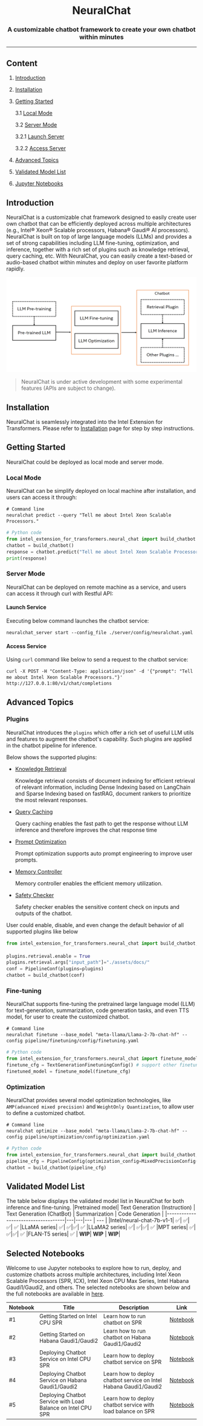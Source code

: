 <div align="center">

NeuralChat
===========================
<h3> A customizable chatbot framework to create your own chatbot within minutes</h3>

---
<div align="left">

## Content

1. [Introduction](#introduction)

2. [Installation](#installation)

3. [Getting Started](#getting-started)

    3.1 [Local Mode](#local-mode)

    3.2 [Server Mode](#server-mode)

    3.2.1 [Launch Server](#launch-server)

    3.2.2 [Access Server](#access-server)

4. [Advanced Topics](#advanced-topics)

5. [Validated Model List](#validated-model-list)

6. [Jupyter Notebooks](#jupyter-notebooks)

## Introduction

NeuralChat is a customizable chat framework designed to easily create user own chatbot that can be efficiently deployed across multiple architectures (e.g., Intel® Xeon® Scalable processors, Habana® Gaudi® AI processors). NeuralChat is built on top of large language models (LLMs) and provides a set of strong capabilities including LLM fine-tuning, optimization, and inference, together with a rich set of plugins such as knowledge retrieval, query caching, etc. With NeuralChat, you can easily create a text-based or audio-based chatbot within minutes and deploy on user favorite platform rapidly.

<a target="_blank" href="./assets/pictures/neuralchat.png">
<p align="center">
  <img src="./assets/pictures/neuralchat.png" alt="NeuralChat" width=600 height=250>
</p>
</a>

> NeuralChat is under active development with some experimental features (APIs are subject to change).

## Installation

NeuralChat is seamlessly integrated into the Intel Extension for Transformers. Please refer to [Installation](../../docs/installation.md) page for step by step instructions.

## Getting Started

NeuralChat could be deployed as local mode and server mode.

### Local Mode

NeuralChat can be simplify deployed on local machine after installation, and users can access it through:

```shell
# Command line
neuralchat predict --query "Tell me about Intel Xeon Scalable Processors."
```

```python
# Python code
from intel_extension_for_transformers.neural_chat import build_chatbot
chatbot = build_chatbot()
response = chatbot.predict("Tell me about Intel Xeon Scalable Processors.")
print(response)
```

### Server Mode

NeuralChat can be deployed on remote machine as a service, and users can access it through curl with Restful API:

#### Launch Service

Executing below command launches the chatbot service:

```shell
neuralchat_server start --config_file ./server/config/neuralchat.yaml
```

#### Access Service

Using `curl` command like below to send a request to the chatbot service:

```shell
curl -X POST -H "Content-Type: application/json" -d '{"prompt": "Tell me about Intel Xeon Scalable Processors."}' http://127.0.0.1:80/v1/chat/completions
```

## Advanced Topics

### Plugins

NeuralChat introduces the `plugins` which offer a rich set of useful LLM utils and features to augment the chatbot's capability. Such plugins are applied in the chatbot pipeline for inference.

Below shows the supported plugins:

- [Knowledge Retrieval](./pipeline/plugins/retrieval/)

    Knowledge retrieval consists of document indexing for efficient retrieval of relevant information, including Dense Indexing based on LangChain and Sparse Indexing based on fastRAG, document rankers to prioritize the most relevant responses.

- [Query Caching](./pipeline/plugins/caching/)

    Query caching enables the fast path to get the response without LLM inference and therefore improves the chat response time

- [Prompt Optimization](./pipeline/plugins/prompt/)

    Prompt optimization supports auto prompt engineering to improve user prompts.

- [Memory Controller](./pipeline/plugins/memory/)

    Memory controller enables the efficient memory utilization.

- [Safety Checker](./pipeline/plugins/security/)

    Safety checker enables the sensitive content check on inputs and outputs of the chatbot.

User could enable, disable, and even change the default behavior of all supported plugins like below

```python
from intel_extension_for_transformers.neural_chat import build_chatbot, PipelineConfig, plugins

plugins.retrieval.enable = True
plugins.retrieval.args["input_path"]="./assets/docs/"
conf = PipelineConf(plugins=plugins)
chatbot = build_chatbot(conf)

```

### Fine-tuning

NeuralChat supports fine-tuning the pretrained large language model (LLM) for text-generation, summarization, code generation tasks, and even TTS model, for user to create the customized chatbot.

```shell
# Command line
neuralchat finetune --base_model "meta-llama/Llama-2-7b-chat-hf" --config pipeline/finetuning/config/finetuning.yaml
```

```python
# Python code
from intel_extension_for_transformers.neural_chat import finetune_model, TextGenerationFinetuningConfig
finetune_cfg = TextGenerationFinetuningConfig() # support other finetuning config
finetuned_model = finetune_model(finetune_cfg)
```

### Optimization

NeuralChat provides several model optimization technologies, like `AMP(advanced mixed precision)` and `WeightOnly Quantization`, to allow user to define a customized chatbot.

```shell
# Command line
neuralchat optimize --base_model "meta-llama/Llama-2-7b-chat-hf" --config pipeline/optimization/config/optimization.yaml
```

```python
# Python code
from intel_extension_for_transformers.neural_chat import build_chatbot, MixedPrecisionConfig
pipeline_cfg = PipelineConfig(optimization_config=MixedPrecisionConfig())
chatbot = build_chatbot(pipeline_cfg)
```

## Validated Model List
The table below displays the validated model list in NeuralChat for both inference and fine-tuning.
|Pretrained model| Text Generation (Instruction) | Text Generation (ChatBot) | Summarization | Code Generation | 
|------------------------------------|---|---|--- | --- |
|Intel/neural-chat-7b-v1-1| ✅| ✅| ✅| ✅
|LLaMA series| ✅| ✅|✅| ✅
|LLaMA2 series| ✅| ✅|✅| ✅
|MPT series| ✅| ✅|✅| ✅
|FLAN-T5 series| ✅ | **WIP**| **WIP** | **WIP**|

## Selected Notebooks 

Welcome to use Jupyter notebooks to explore how to run, deploy, and customize chatbots across multiple architectures, including Intel Xeon Scalable Processors (SPR, ICX), Intel Xeon CPU Max Series, Intel Habana Gaudi1/Gaudi2, and others. The selected notebooks are shown below and the full notebooks are available in [here](docs/full_notebooks.md).

| Notebook | Title                                       | Description                                                | Link                                           |
| ------- | --------------------------------------------- | ---------------------------------------------------------- | ------------------------------------------------------- |
| #1     | Getting Started on Intel CPU SPR | Learn how to run chatbot on SPR                      | [Notebook](./docs/notebooks/build_chatbot_on_spr.ipynb) |
| #2     | Getting Started on Habana Gaudi1/Gaudi2 | Learn how to run chatbot on Habana Gaudi1/Gaudi2 | [Notebook](./docs/notebooks/build_chatbot_on_habana_gaudi.ipynb) |
| #3     | Deploying Chatbot Service on Intel CPU SPR        | Learn how to deploy chatbot service on SPR              | [Notebook](./docs/notebooks/deploy_chatbot_on_spr.ipynb) |
| #4     | Deploying Chatbot Service on Habana Gaudi1/Gaudi2 | Learn how to deploy chatbot service on Intel Habana Gaudi1/Gaudi2 | [Notebook](./docs/notebooks/deploy_chatbot_on_habana_gaudi.ipynb) |
| #5     | Deploying Chatbot Service with Load Balance on Intel CPU SPR | Learn how to deploy chatbot service with load balance on SPR | [Notebook](./docs/notebooks/chatbot_with_load_balance.ipynb) |


